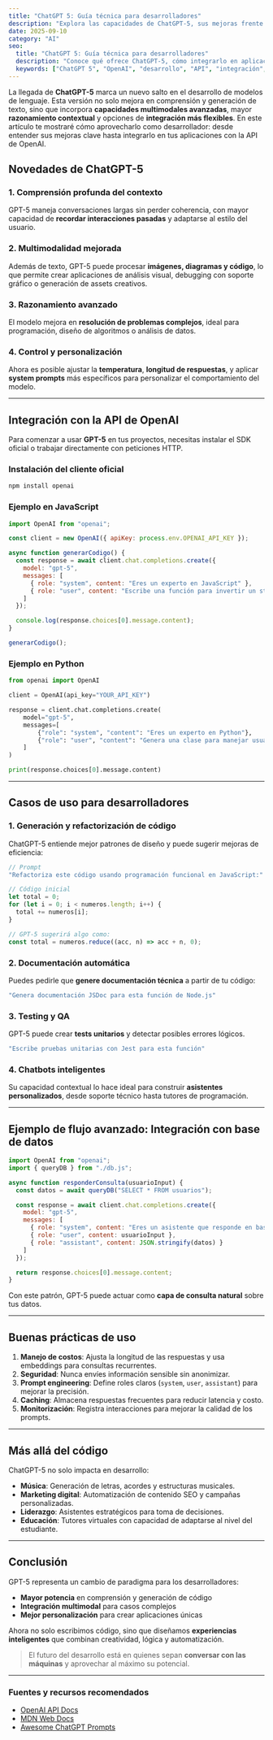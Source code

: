 ```yaml
---
title: "ChatGPT 5: Guía técnica para desarrolladores"
description: "Explora las capacidades de ChatGPT-5, sus mejoras frente a versiones anteriores y aprende a integrarlo en proyectos reales con ejemplos prácticos."
date: 2025-09-10
category: "AI"
seo:
  title: "ChatGPT 5: Guía técnica para desarrolladores"
  description: "Conoce qué ofrece ChatGPT-5, cómo integrarlo en aplicaciones y casos de uso avanzados en desarrollo, marketing y automatización."
  keywords: ["ChatGPT 5", "OpenAI", "desarrollo", "API", "integración", "GenAI"]
---
```


La llegada de **ChatGPT-5** marca un nuevo salto en el desarrollo de modelos de lenguaje. Esta versión no solo mejora en comprensión y generación de texto, sino que incorpora **capacidades multimodales avanzadas**, mayor **razonamiento contextual** y opciones de **integración más flexibles**. En este artículo te mostraré cómo aprovecharlo como desarrollador: desde entender sus mejoras clave hasta integrarlo en tus aplicaciones con la API de OpenAI.

## Novedades de ChatGPT-5

### 1. Comprensión profunda del contexto
GPT-5 maneja conversaciones largas sin perder coherencia, con mayor capacidad de **recordar interacciones pasadas** y adaptarse al estilo del usuario.

### 2. Multimodalidad mejorada
Además de texto, GPT-5 puede procesar **imágenes, diagramas y código**, lo que permite crear aplicaciones de análisis visual, debugging con soporte gráfico o generación de assets creativos.

### 3. Razonamiento avanzado
El modelo mejora en **resolución de problemas complejos**, ideal para programación, diseño de algoritmos o análisis de datos.

### 4. Control y personalización
Ahora es posible ajustar la **temperatura**, **longitud de respuestas**, y aplicar **system prompts** más específicos para personalizar el comportamiento del modelo.

---

## Integración con la API de OpenAI

Para comenzar a usar **GPT-5** en tus proyectos, necesitas instalar el SDK oficial o trabajar directamente con peticiones HTTP.

### Instalación del cliente oficial

```bash
npm install openai
```

### Ejemplo en JavaScript

```javascript
import OpenAI from "openai";

const client = new OpenAI({ apiKey: process.env.OPENAI_API_KEY });

async function generarCodigo() {
  const response = await client.chat.completions.create({
    model: "gpt-5",
    messages: [
      { role: "system", content: "Eres un experto en JavaScript" },
      { role: "user", content: "Escribe una función para invertir un string" }
    ]
  });

  console.log(response.choices[0].message.content);
}

generarCodigo();
```

### Ejemplo en Python

```python
from openai import OpenAI

client = OpenAI(api_key="YOUR_API_KEY")

response = client.chat.completions.create(
    model="gpt-5",
    messages=[
        {"role": "system", "content": "Eres un experto en Python"},
        {"role": "user", "content": "Genera una clase para manejar usuarios"}
    ]
)

print(response.choices[0].message.content)
```

---

## Casos de uso para desarrolladores

### 1. Generación y refactorización de código
ChatGPT-5 entiende mejor patrones de diseño y puede sugerir mejoras de eficiencia:

```javascript
// Prompt
"Refactoriza este código usando programación funcional en JavaScript:"

// Código inicial
let total = 0;
for (let i = 0; i < numeros.length; i++) {
  total += numeros[i];
}

// GPT-5 sugerirá algo como:
const total = numeros.reduce((acc, n) => acc + n, 0);
```

### 2. Documentación automática
Puedes pedirle que **genere documentación técnica** a partir de tu código:

```bash
"Genera documentación JSDoc para esta función de Node.js"
```

### 3. Testing y QA
GPT-5 puede crear **tests unitarios** y detectar posibles errores lógicos.

```javascript
"Escribe pruebas unitarias con Jest para esta función"
```

### 4. Chatbots inteligentes
Su capacidad contextual lo hace ideal para construir **asistentes personalizados**, desde soporte técnico hasta tutores de programación.

---

## Ejemplo de flujo avanzado: Integración con base de datos

```javascript
import OpenAI from "openai";
import { queryDB } from "./db.js";

async function responderConsulta(usuarioInput) {
  const datos = await queryDB("SELECT * FROM usuarios");

  const response = await client.chat.completions.create({
    model: "gpt-5",
    messages: [
      { role: "system", content: "Eres un asistente que responde en base a datos de la base de usuarios" },
      { role: "user", content: usuarioInput },
      { role: "assistant", content: JSON.stringify(datos) }
    ]
  });

  return response.choices[0].message.content;
}
```

Con este patrón, GPT-5 puede actuar como **capa de consulta natural** sobre tus datos.

---

## Buenas prácticas de uso

1. **Manejo de costos**: Ajusta la longitud de las respuestas y usa embeddings para consultas recurrentes.
2. **Seguridad**: Nunca envíes información sensible sin anonimizar.
3. **Prompt engineering**: Define roles claros (`system`, `user`, `assistant`) para mejorar la precisión.
4. **Caching**: Almacena respuestas frecuentes para reducir latencia y costo.
5. **Monitorización**: Registra interacciones para mejorar la calidad de los prompts.

---

## Más allá del código

ChatGPT-5 no solo impacta en desarrollo:
- **Música**: Generación de letras, acordes y estructuras musicales.
- **Marketing digital**: Automatización de contenido SEO y campañas personalizadas.
- **Liderazgo**: Asistentes estratégicos para toma de decisiones.
- **Educación**: Tutores virtuales con capacidad de adaptarse al nivel del estudiante.

---

## Conclusión

GPT-5 representa un cambio de paradigma para los desarrolladores:

- **Mayor potencia** en comprensión y generación de código
- **Integración multimodal** para casos complejos
- **Mejor personalización** para crear aplicaciones únicas

Ahora no solo escribimos código, sino que diseñamos **experiencias inteligentes** que combinan creatividad, lógica y automatización.

> El futuro del desarrollo está en quienes sepan **conversar con las máquinas** y aprovechar al máximo su potencial.

---

### Fuentes y recursos recomendados
- [OpenAI API Docs](https://platform.openai.com/docs)
- [MDN Web Docs](https://developer.mozilla.org/)
- [Awesome ChatGPT Prompts](https://github.com/f/awesome-chatgpt-prompts)

